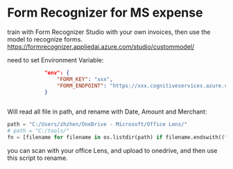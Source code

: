# Form Recognizer for MS expense

train with Form Recognizer Studio with your own invoices, then use the model to recognize forms.
https://formrecognizer.appliedai.azure.com/studio/custommodel/


need to set Environment Variable:
``` json
            "env": {
                "FORM_KEY": "xxx",
                "FORM_ENDPOINT": "https://xxx.cognitiveservices.azure.com/"
            }
 
```

Will read all file in path, and rename with Date, Amount and Merchant:
``` python
path = "C:/Users/zhzhen/OneDrive - Microsoft/Office Lens/"
# path = "C:/tools/"
fn = [filename for filename in os.listdir(path) if filename.endswith((".pdf", "jpeg", "jpg", "png", "gif"))]
```

you can scan with your office Lens, and upload to onedrive, and then use this script to rename.
